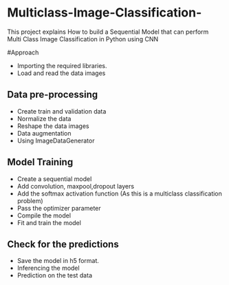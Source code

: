 # Multiclass-Image-Classification-
This project explains How to build a Sequential Model that can perform Multi Class Image Classification in Python using CNN

#Approach

- Importing the required libraries.
- Load and read the data images

## Data pre-processing
- Create train and validation data
- Normalize the data
- Reshape the data images
- Data augmentation
- Using ImageDataGenerator

## Model Training
- Create a sequential model
- Add convolution, maxpool,dropout layers
- Add the softmax activation function (As this is a multiclass classification problem)
- Pass the optimizer parameter
- Compile the model
- Fit and train the model

## Check for the predictions
- Save the model in h5 format.
- Inferencing the model
- Prediction on the test data
